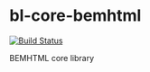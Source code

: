 bl-core-bemhtml
===============

[![Build Status](https://secure.travis-ci.org/bem/bl-core-bemhtml.png?branch=master)](https://travis-ci.org/bem/bl-core-bemhtml)

BEMHTML core library
